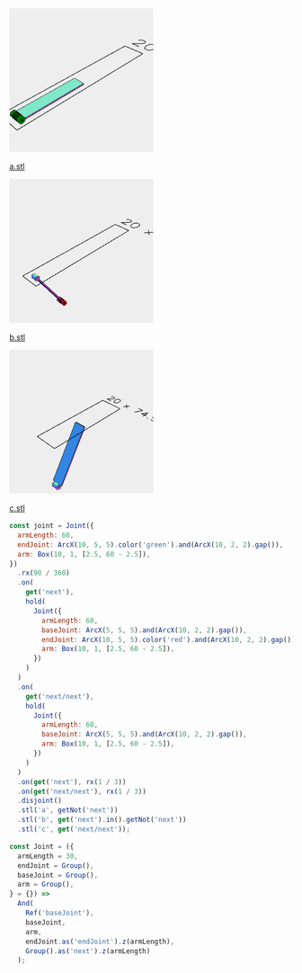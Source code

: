 ![Image](test.md.joint_a.png)

[a.stl](test.a.stl)

![Image](test.md.joint_b.png)

[b.stl](test.b.stl)

![Image](test.md.joint_c.png)

[c.stl](test.c.stl)

```JavaScript
const joint = Joint({
  armLength: 60,
  endJoint: ArcX(10, 5, 5).color('green').and(ArcX(10, 2, 2).gap()),
  arm: Box(10, 1, [2.5, 60 - 2.5]),
})
  .rx(90 / 360)
  .on(
    get('next'),
    hold(
      Joint({
        armLength: 60,
        baseJoint: ArcX(5, 5, 5).and(ArcX(10, 2, 2).gap()),
        endJoint: ArcX(10, 5, 5).color('red').and(ArcX(10, 2, 2).gap()),
        arm: Box(10, 1, [2.5, 60 - 2.5]),
      })
    )
  )
  .on(
    get('next/next'),
    hold(
      Joint({
        armLength: 60,
        baseJoint: ArcX(5, 5, 5).and(ArcX(10, 2, 2).gap()),
        arm: Box(10, 1, [2.5, 60 - 2.5]),
      })
    )
  )
  .on(get('next'), rx(1 / 3))
  .on(get('next/next'), rx(1 / 3))
  .disjoint()
  .stl('a', getNot('next'))
  .stl('b', get('next').in().getNot('next'))
  .stl('c', get('next/next'));
```

```JavaScript
const Joint = ({
  armLength = 30,
  endJoint = Group(),
  baseJoint = Group(),
  arm = Group(),
} = {}) =>
  And(
    Ref('baseJoint'),
    baseJoint,
    arm,
    endJoint.as('endJoint').z(armLength),
    Group().as('next').z(armLength)
  );
```
